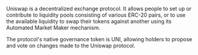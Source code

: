 Uniswap is a decentralized exchange protocol. It allows people to set up or contribute to liquidity pools consisting of various ERC-20 pairs, or to use the available liquidity to swap their tokens against another using its Automated Market Maker mechanism. 

The protocol's native governance token is UNI, allowing holders to propose and vote on changes made to the Uniswap protocol.